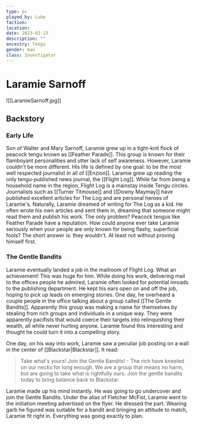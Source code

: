 ```yaml
---
type: pc
played_by: Luke
faction:
location: 
date: 2023-02-13
description: ""
ancestry: Tengu
gender: man
class: Investigator
---
```

# Laramie Sarnoff
![[LaramieSarnoff.jpg]]

## Backstory
### Early Life
Son of Walter and Mary Sarnoff, Laramie grew up in a tight-knit flock of peacock tengu known as [[Feather Parade]]. This group is known for their flamboyant personalities and utter lack of self awareness. However, Laramie couldn't be more different. His life is defined by one goal: to be the most well respected journalist in all of [[Enzion]]. Laramie grew up reading the only tengu-published news journal, the [[Flight Log]]. While far from being a household name in the region, Flight Log is a mainstay inside Tengu circles. Journalists such as [[Turner Titmouse]] and [[Downy Maymay]] have published excellent articles for The Log and are personal heroes of Laramie's. Naturally, Laramie dreamed of writing for The Log as a kid. He often wrote his own articles and sent them in, dreaming that someone might read them and publish his work. The only problem? Peacock tengus like Feather Parade have a reputation. How could anyone ever take Laramie seriously when your people are only known for being flashy, superficial fools? The short answer is: they wouldn't. At least not without proving himself first.

### The Gentle Bandits
Laramie eventually landed a job in the mailroom of Flight Log. What an achievement! This was huge for him. While doing his work, delivering mail to the offices people he admired, Laramie often looked for potential inroads to the publishing department. He kept his ears open on and off the job, hoping to pick up leads on emerging stories. One day, he overheard a couple people in the office talking about a group called [[The Gentle Bandits]]. Apparently this group was making a name for themselves by stealing from rich groups and individuals in a unique way. They were apparently pacifists that would coerce their targets into relinquishing their wealth, all while never hurting anyone. Laramie found this interesting and thought he could turn it into a compelling story.

One day, on his way into work, Laramie saw a peculiar job posting on a wall in the center of [[Blackstar|Blackstar]]. It read: 

> Take what's yours! Join the Gentle Bandits! - The rich have kneeled on our necks for long enough. We are a group that means no harm, but are going to take what is rightfully ours. Join the gentle bandits today to bring balance back to Blackstar.

Laramie made up his mind instantly. He was going to go undercover and join the Gentle Bandits. Under the alias of Fletcher McFist, Laramie went to the initiation meeting advertised on the flyer. He dressed the part. Wearing garb he figured was suitable for a bandit and bringing an attitude to match, Laramie fit right in. Everything was going exactly to plan.